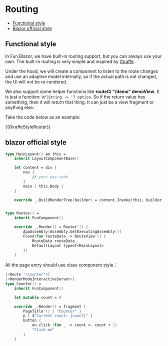 # Routing

- [Functional style](./routing/#functional-style)
- [Blazor official style](./routing/#blazor-official-style)

## Functional style

In Fun.Blazor, we have built-in routing support, but you can always use your own. The built-in routing is very simple and inspired by [Giraffe](https://github.com/giraffe-fsharp/Giraffe).

Under the hood, we will create a component to listen to the route changes and use an adaptive model internally, so if the actual path is not changed, the UI will not be re-rendered.

We also support some helper functions like **routeCi "/demo" demoView**. It is just a function: `UrlString -> 'T option`. So if the return value has something, then it will return that thing. It can just be a view fragment or anything else.

Take the code below as an example:

{{GiraffeStyleRouter}}

## blazor official style

```fsharp
type MainLayout() as this =
    inherit LayoutComponentBase()

    let content = div {
        nav {
            // your nav code
        }
        main { this.Body }
    }

    override _.BuildRenderTree(builder) = content.Invoke(this, builder, 0) |> ignore


type Routes() =
    inherit FunComponent()

    override _.Render() = Router'() {
        AppAssembly(Assembly.GetExecutingAssembly())
        Found(fun routeData -> RouteView'() {
            RouteData routeData
            DefaultLayout typeof<MainLayout>
        })
    }
```

All the page entry should use class component style：

```fsharp
[<Route "/counter">]
[<RenderModeInteractiveServer>]
type Counter() =
    inherit FunComponent()

    let mutable count = 0

    override _.Render() = fragment {
        PageTitle'() { "Counter" }
        p { $"Current count: {count}" }
        button {
            on.click (fun _ -> count <- count + 1)
            "Click me"
        }
    }
```

